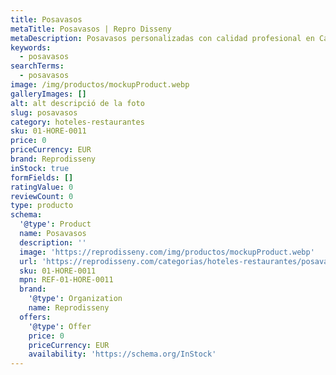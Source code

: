 ```yaml
---
title: Posavasos
metaTitle: Posavasos | Repro Disseny
metaDescription: Posavasos personalizadas con calidad profesional en Cataluña.
keywords:
  - posavasos
searchTerms:
  - posavasos
image: /img/productos/mockupProduct.webp
galleryImages: []
alt: alt descripció de la foto
slug: posavasos
category: hoteles-restaurantes
sku: 01-HORE-0011
price: 0
priceCurrency: EUR
brand: Reprodisseny
inStock: true
formFields: []
ratingValue: 0
reviewCount: 0
type: producto
schema:
  '@type': Product
  name: Posavasos
  description: ''
  image: 'https://reprodisseny.com/img/productos/mockupProduct.webp'
  url: 'https://reprodisseny.com/categorias/hoteles-restaurantes/posavasos'
  sku: 01-HORE-0011
  mpn: REF-01-HORE-0011
  brand:
    '@type': Organization
    name: Reprodisseny
  offers:
    '@type': Offer
    price: 0
    priceCurrency: EUR
    availability: 'https://schema.org/InStock'
---
```


